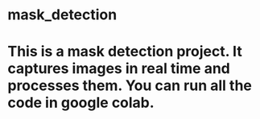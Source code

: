 # mask_detection
# This is a mask detection project. It captures images in real time and processes them. You can run all the code in google colab.
